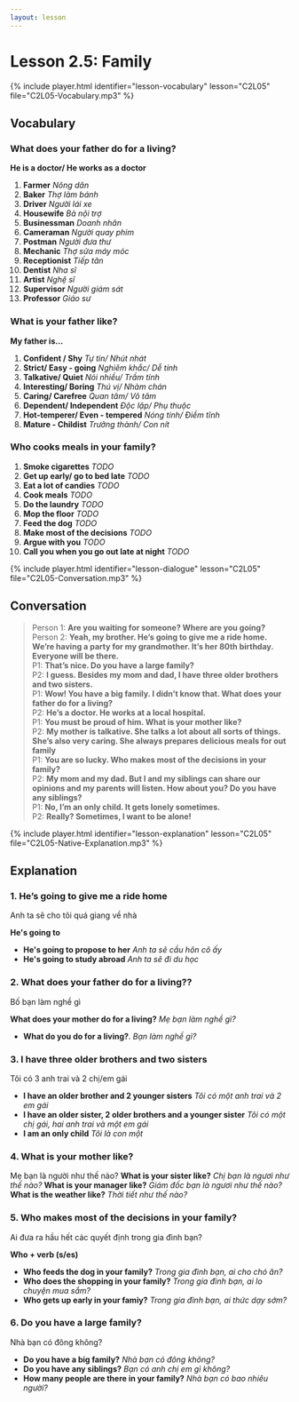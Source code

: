 ```yaml
---
layout: lesson
---
```


# Lesson 2.5: Family

{% include player.html identifier="lesson-vocabulary" lesson="C2L05" file="C2L05-Vocabulary.mp3" %}


## Vocabulary

### What does your father do for a living?

**He is a doctor/ He works as a doctor**

1. **Farmer** *Nông dân*
2. **Baker** *Thợ làm bánh*
3. **Driver** *Người lái xe*
4. **Housewife** *Bà nội trợ*
5. **Businessman** *Doanh nhân*
6. **Cameraman** *Người quay phim*
7. **Postman** *Người đưa thư*
8. **Mechanic** *Thợ sửa máy móc*
9. **Receptionist** *Tiếp tân*
10. **Dentist** *Nha sĩ*
11. **Artist** *Nghệ sĩ*
12. **Supervisor** *Người giám sát*
13. **Professor** *Giáo sư*

### What is your father like?

**My father is...**

1. **Confident / Shy** *Tự tin/ Nhút nhát*
2. **Strict/ Easy - going** *Nghiêm khắc/ Dễ tính*
3. **Talkative/ Quiet** *Nói nhiều/ Trầm tính*
4. **Interesting/ Boring** *Thú vị/ Nhàm chán*
5. **Caring/ Carefree** *Quan tâm/ Vô tâm*
6. **Dependent/ Independent** *Độc lập/ Phụ thuộc*
7. **Hot-temperer/ Even - tempered** *Nóng tính/ Điềm tĩnh* 
8. **Mature - Childist** *Trưởng thành/ Con nít*

### Who cooks meals in your family?
1. **Smoke cigarettes** *TODO*
2. **Get up early/ go to bed late** *TODO*
3. **Eat a lot of candies** *TODO*
4. **Cook meals** *TODO*
5. **Do the laundry** *TODO*
6. **Mop the floor** *TODO*
7. **Feed the dog** *TODO*
8. **Make most of the decisions** *TODO*
9. **Argue with you** *TODO*
10. **Call you when you go out late at night** *TODO*
 




{% include player.html identifier="lesson-dialogue" lesson="C2L05" file="C2L05-Conversation.mp3" %}
## Conversation



> Person 1: **Are you waiting for someone? Where are you going?**  
> Person 2: **Yeah, my brother. He’s going to give me a ride home. We’re having a party for my grandmother. It’s her 80th birthday. Everyone will be there.**  
> P1: **That’s nice. Do you have a large family?**  
> P2: **I guess. Besides my mom and dad, I have three older brothers and two sisters.**  
> P1: **Wow! You have a big family. I didn’t know that. What does your father do for a living?**  
> P2: **He’s a doctor. He works at a local hospital.**  
> P1: **You must be proud of him. What is your mother like?**  
> P2: **My mother is talkative. She talks a lot about all sorts of things. She’s also very caring. She always prepares delicious meals for out family**  
> P1: **You are so lucky. Who makes most of the decisions in your family?**  
> P2: **My mom and my dad. But I and my siblings can share our opinions and my parents will listen. How about you? Do you have any siblings?**  
> P1: **No, I’m an only child. It gets lonely sometimes.**  
> P2: **Really? Sometimes, I want to be alone!**  


{% include player.html identifier="lesson-explanation" lesson="C2L05" file="C2L05-Native-Explanation.mp3" %}
## Explanation


### 1. He’s going to give me a ride home

Anh ta sẽ cho tôi quá giang về nhà 

**He's going to**

- **He's going to propose to her** *Anh ta sẽ cầu hôn cô ấy*
- **He's going to study abroad** *Anh ta sẽ đi du học*

### 2. What does your father do for a living??

Bố bạn làm nghề gì

**What does your mother do for a living?** *Mẹ bạn làm nghề gì?*

- **What do you do for a living?**. *Bạn làm nghề gì?*

### 3. I have three older brothers and two sisters

Tôi có 3 anh trai và 2 chị/em gái

- **I have an older brother and 2 younger sisters** *Tôi có một anh trai và 2 em gái*
- **I have an older sister, 2 older brothers and a younger sister** *Tôi có một chị gái, hai anh trai và một em gái*
- **I am an only child** *Tôi là con một*


### 4.  What is your mother like?
Mẹ bạn là người như thế nào?
**What is your sister like?** *Chị bạn là ngươi như thế nào?*
**What is your manager like?** *Giám đốc bạn là ngươi như thế nào?*
**What is the weather like?** *Thời tiết như thế nào?*

### 5.  Who makes most of the decisions in your family?

Ai đưa ra hầu hết các quyết định trong gia đình bạn?

**Who + verb (s/es)**

- **Who feeds the dog in your family?** *Trong gia đình bạn, ai cho chó ăn?*
- **Who does the shopping in your family?** *Trong gia đình bạn, ai lo chuyện mua sắm?*
- **Who gets up early in your famiy?** *Trong gia đình bạn, ai thức dạy sớm?*

### 6.  Do you have a large family?

Nhà bạn có đông không?

- **Do you have a big family?** *Nhà bạn có đông không?*
- **Do you have any siblings?** *Bạn có anh chị em gì không?*
- **How many people are there in your family?** *Nhà bạn có bao nhiêu người?*
